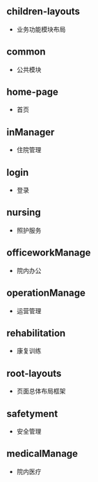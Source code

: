 ## children-layouts

- 业务功能模块布局

## common

- 公共模块

## home-page

- 首页

## inManager

- 住院管理

## login

- 登录

## nursing

- 照护服务

## officeworkManage

- 院内办公

## operationManage

- 运营管理

## rehabilitation

- 康复训练

## root-layouts

- 页面总体布局框架

## safetyment

- 安全管理

## medicalManage

- 院内医疗
